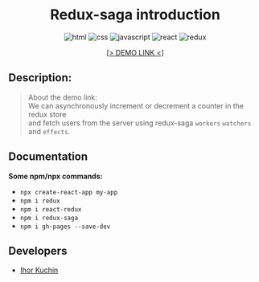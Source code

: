 <h1 align="center">
  Redux-saga introduction
</h1>

<p align="center">
  <img src="https://img.shields.io/badge/-html-red" alt="html">
  <img src="https://img.shields.io/badge/-css-blue" alt="css">
  <img src="https://img.shields.io/badge/-javascript-yellow" alt="javascript">
  <img src="https://img.shields.io/badge/-react-cyan" alt="react">
  <img src="https://img.shields.io/badge/-redux-blueviolet" alt="redux"> <br>
</p>

<p align="center">
  <a href="https://ik-web.github.io/redux-saga">
    [> DEMO LINK <]
  </a> 
</p>

## Description:

>About the demo link: <br>
>We can asynchronously increment or decrement a counter in the redux store <br>
>and fetch users from the server using redux-saga `workers` `watchers` and `effects`.

## Documentation

**Some npm/npx commands:**
- `npx create-react-app my-app`
- `npm i redux`
- `npm i react-redux`
- `npm i redux-saga`
- `npm i gh-pages --save-dev`

## Developers

- [Ihor Kuchin](https://github.com/ik-web)
